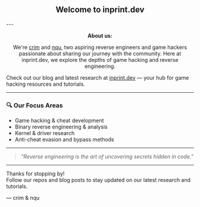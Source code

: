 <h2 align="center"> Welcome to inprint.dev </h2>
---

<p align="center"><b>About us:</b></p>
<p align="center">
  We're <a href="https://github.com/NtProtectVirtualMemory" target="_blank">crim</a> and <a href="https://github.com/nquu" target="_blank">nqu</a>, two aspiring reverse engineers and game hackers passionate about sharing our journey with the community.  Here at inprint.dev, we explore the depths of game hacking and reverse engineering.<br/>
  
  Check out our blog and latest research at <a href="https://inprint.dev" target="_blank">inprint.dev</a> — your hub for game hacking resources and tutorials.
</p>

---

### 🔍 Our Focus Areas

- Game hacking & cheat development  
- Binary reverse engineering & analysis  
- Kernel & driver research  
- Anti-cheat evasion and bypass methods   


---

> *"Reverse engineering is the art of uncovering secrets hidden in code."*

---

Thanks for stopping by!  
Follow our repos and blog posts to stay updated on our latest research and tutorials.

— crim & nqu
